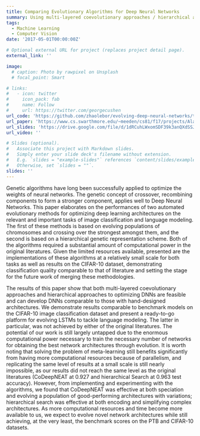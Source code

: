 ```yaml
---
title: Comparing Evolutionary Algorithms for Deep Neural Networks
summary: Using multi-layered coevolutionary approaches / hierarchical approaches to evolve deep neural network architecture
tags:
  - Machine Learning
  - Computer Vision
date: '2017-05-01T00:00:00Z'

# Optional external URL for project (replaces project detail page).
external_link: ''

image:
  # caption: Photo by rawpixel on Unsplash
  # focal_point: Smart

# links:
#   - icon: twitter
#     icon_pack: fab
#     name: Follow
#     url: https://twitter.com/georgecushen
url_code: 'https://github.com/zhaolebor/evolving-deep-neural-networks/tree/master'
url_paper: 'https://www.cs.swarthmore.edu/~meeden/cs81/f17/projects/AlanGabeHarsha.pdf'
url_slides: 'https://drive.google.com/file/d/1dRCuhLWxomSDF39k3anQXdSSJIPQc-jF/view?usp=sharing'
url_video: ''

# Slides (optional).
#   Associate this project with Markdown slides.
#   Simply enter your slide deck's filename without extension.
#   E.g. `slides = "example-slides"` references `content/slides/example-slides.md`.
#   Otherwise, set `slides = ""`.
slides: ''
---
```


Genetic algorithms have long been successfully applied to optimize the weights of neural networks. The genetic 
concept of crossover, recombining components to form a stronger component, applies well to Deep Neural
Networks. This paper elaborates on the performances of two automated evolutionary methods for optimizing deep
learning architectures on the relevant and important tasks of image classification and language modeling. The first of
these methods is based on evolving populations of chromosomes and crossing over the strongest amongst them, and
the second is based on a hierarchical genetic representation scheme. Both of the algorithms required a substantial
amount of computational power in the original literatures. Given the limited resources available, presented are the
implementations of these algorithms at a relatively small scale for both tasks as well as results on the CIFAR-10
dataset, demonstrating classification quality comparable to that of literature and setting the stage for the future work
of merging these methodologies.

The results of this paper show that both multi-layered coevolutionary approaches and hierarchical approaches to optimizing DNNs are feasible and can develop DNNs comparable to those with hand-designed architectures. We demonstrate results comparable to benchmark models on the CIFAR-10 image classification dataset and present a ready-to-go
platform for evolving LSTMs to tackle language modeling. The latter in particular, was not achieved by either of the
original literatures. The potential of our work is still largely untapped due to the enormous computational power necessary to train the necessary number of networks for obtaining the best network architectures through evolution. It is worth noting that solving the problem of meta-learning still benefits significantly from having more computational
resources because of parallelism, and replicating the same level of results at a small scale is still nearly impossible,
as our results did not reach the same level as the original literatures (CoDeepNEAT at 0.927 and hierarchical Search
at 0.963 test accuracy). However, from implementing and experimenting with the algorithms, we found that CoDeepNEAT was effective at both speciation and evolving a population of good-performing architectures with variations;
hierarchical search was effective at both encoding and simplifying complex architectures. As more computational
resources and time become more available to us, we expect to evolve novel network architectures while still achieving,
at the very least, the benchmark scores on the PTB and CIFAR-10 datasets.
